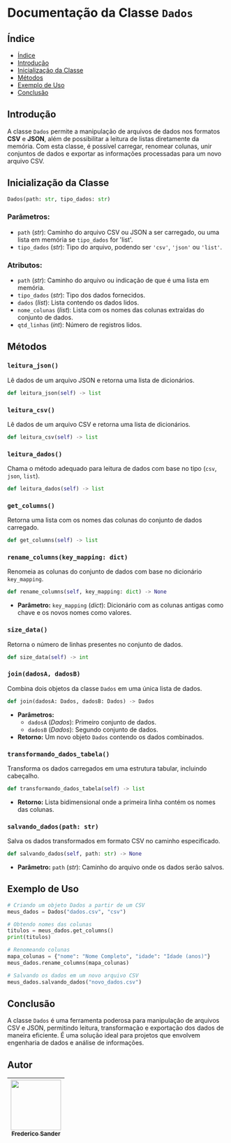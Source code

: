 # Documentação da Classe `Dados`


## Índice 

* [Índice](#índice)
* [Introdução](#introdução)
* [Inicialização da Classe](#inicialização-da-classe)
* [Métodos](#métodos)
* [Exemplo de Uso](#exemplo-de-uso)
* [Conclusão](#conclusão)

## Introdução
A classe `Dados` permite a manipulação de arquivos de dados nos formatos **CSV** e **JSON**, além de possibilitar a leitura de listas diretamente da memória.
Com esta classe, é possível carregar, renomear colunas, unir conjuntos de dados e exportar as informações processadas para um novo arquivo CSV.

## Inicialização da Classe
```python
Dados(path: str, tipo_dados: str)
```
### Parâmetros:
- `path` (*str*): Caminho do arquivo CSV ou JSON a ser carregado, ou uma lista em memória se `tipo_dados` for 'list'.
- `tipo_dados` (*str*): Tipo do arquivo, podendo ser `'csv'`, `'json'` ou `'list'`.

### Atributos:
- `path` (*str*): Caminho do arquivo ou indicação de que é uma lista em memória.
- `tipo_dados` (*str*): Tipo dos dados fornecidos.
- `dados` (*list*): Lista contendo os dados lidos.
- `nome_colunas` (*list*): Lista com os nomes das colunas extraídas do conjunto de dados.
- `qtd_linhas` (*int*): Número de registros lidos.

## Métodos

### `leitura_json()`
Lê dados de um arquivo JSON e retorna uma lista de dicionários.
```python
def leitura_json(self) -> list
```

### `leitura_csv()`
Lê dados de um arquivo CSV e retorna uma lista de dicionários.
```python
def leitura_csv(self) -> list
```

### `leitura_dados()`
Chama o método adequado para leitura de dados com base no tipo (`csv`, `json`, `list`).
```python
def leitura_dados(self) -> list
```

### `get_columns()`
Retorna uma lista com os nomes das colunas do conjunto de dados carregado.
```python
def get_columns(self) -> list
```

### `rename_columns(key_mapping: dict)`
Renomeia as colunas do conjunto de dados com base no dicionário `key_mapping`.
```python
def rename_columns(self, key_mapping: dict) -> None
```
- **Parâmetro:** `key_mapping` (*dict*): Dicionário com as colunas antigas como chave e os novos nomes como valores.

### `size_data()`
Retorna o número de linhas presentes no conjunto de dados.
```python
def size_data(self) -> int
```

### `join(dadosA, dadosB)`
Combina dois objetos da classe `Dados` em uma única lista de dados.
```python
def join(dadosA: Dados, dadosB: Dados) -> Dados
```
- **Parâmetros:**
  - `dadosA` (*Dados*): Primeiro conjunto de dados.
  - `dadosB` (*Dados*): Segundo conjunto de dados.
- **Retorno:** Um novo objeto `Dados` contendo os dados combinados.

### `transformando_dados_tabela()`
Transforma os dados carregados em uma estrutura tabular, incluindo cabeçalho.
```python
def transformando_dados_tabela(self) -> list
```
- **Retorno:** Lista bidimensional onde a primeira linha contém os nomes das colunas.

### `salvando_dados(path: str)`
Salva os dados transformados em formato CSV no caminho especificado.
```python
def salvando_dados(self, path: str) -> None
```
- **Parâmetro:** `path` (*str*): Caminho do arquivo onde os dados serão salvos.

## Exemplo de Uso
```python
# Criando um objeto Dados a partir de um CSV
meus_dados = Dados("dados.csv", "csv")

# Obtendo nomes das colunas
titulos = meus_dados.get_columns()
print(titulos)

# Renomeando colunas
mapa_colunas = {"nome": "Nome Completo", "idade": "Idade (anos)"}
meus_dados.rename_columns(mapa_colunas)

# Salvando os dados em um novo arquivo CSV
meus_dados.salvando_dados("novo_dados.csv")
```

## Conclusão
A classe `Dados` é uma ferramenta poderosa para manipulação de arquivos CSV e JSON, permitindo leitura, transformação e exportação dos dados de maneira eficiente. É uma solução ideal para projetos que envolvem engenharia de dados e análise de informações.

## Autor
| [<img loading="lazy" src="https://avatars.githubusercontent.com/u/136928502?s=96&v=4" width=115><br><sub>Frederico Sander</sub>](https://github.com/FredericoSander)
| :---: | 

